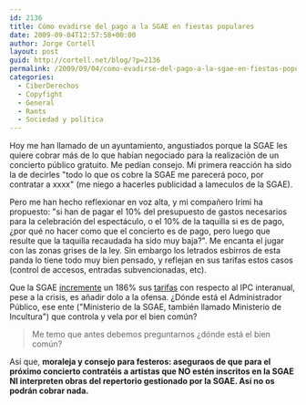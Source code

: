 ```yaml
---
id: 2136
title: Cómo evadirse del pago a la SGAE en fiestas populares
date: 2009-09-04T12:57:58+00:00
author: Jorge Cortell
layout: post
guid: http://cortell.net/blog/?p=2136
permalink: /2009/09/04/como-evadirse-del-pago-a-la-sgae-en-fiestas-populares/
categories:
  - CiberDerechos
  - Copyfight
  - General
  - Rants
  - Sociedad y polí­tica
---
```

Hoy me han llamado de un ayuntamiento, angustiados porque la SGAE les quiere cobrar más de lo que habían negociado para la realización de un concierto público gratuito. Me pedían consejo. Mi primera reacción ha sido la de decirles "todo lo que os cobre la SGAE me parecerá poco, por contratar a xxxx" (me niego a hacerles publicidad a lameculos de la SGAE).

Pero me han hecho reflexionar en voz alta, y mi compañero Irimi ha propuesto: "si han de pagar el 10% del presupuesto de gastos necesarios para la celebración del espectáculo, o el 10% de la taquilla si es de pago, ¿por qué no hacer como que el concierto es de pago, pero luego que resulte que la taquilla recaudada ha sido muy baja?". Me encanta el jugar con las zonas grises de la ley. Sin embargo los letrados esbirros de esta panda lo tiene todo muy bien pensado, y reflejan en sus tarifas estos casos (control de accesos, entradas subvencionadas, etc).

Que la SGAE <a title="http://www.internautas.org/html/5438.html" href="http://www.internautas.org/html/5438.html" target="_blank">incremente</a> un 186% sus <a title="http://www.tarifas-generales-sgae.es/" href="http://www.tarifas-generales-sgae.es/" target="_blank">tarifas</a> con respecto al IPC interanual, pese a la crisis, es añadir dolo a la ofensa. ¿Dónde está el Administrador Público, ese ente ("Ministerio de la SGAE, también llamado Ministerio de Incultura") que controla y vela por el bien común?

> Me temo que antes debemos preguntarnos ¿dónde está el bien común?

Así que, **moraleja y consejo para festeros: aseguraos de que para el próximo concierto contratéis a artistas que NO estén inscritos en la SGAE NI interpreten obras del repertorio gestionado por la SGAE. Así no os podrán cobrar nada.**
